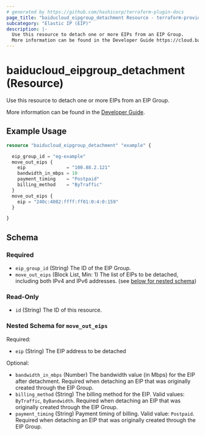 ```yaml
---
# generated by https://github.com/hashicorp/terraform-plugin-docs
page_title: "baiducloud_eipgroup_detachment Resource - terraform-provider-baiducloud"
subcategory: "Elastic IP (EIP)"
description: |-
  Use this resource to detach one or more EIPs from an EIP Group.
  More information can be found in the Developer Guide https://cloud.baidu.com/doc/EIP/s/Qkoslycn3.
---
```


# baiducloud_eipgroup_detachment (Resource)

Use this resource to detach one or more EIPs from an EIP Group. 

More information can be found in the [Developer Guide](https://cloud.baidu.com/doc/EIP/s/Qkoslycn3).

## Example Usage

```terraform
resource "baiducloud_eipgroup_detachment" "example" {

  eip_group_id = "eg-example"
  move_out_eips {
    eip               = "100.88.2.121"
    bandwidth_in_mbps = 10
    payment_timing    = "Postpaid"
    billing_method    = "ByTraffic"
  }
  move_out_eips {
    eip = "240c:4082:ffff:ff01:0:4:0:159"
  }

}
```

<!-- schema generated by tfplugindocs -->
## Schema

### Required

- `eip_group_id` (String) The ID of the EIP Group.
- `move_out_eips` (Block List, Min: 1) The list of EIPs to be detached, including both IPv4 and IPv6 addresses. (see [below for nested schema](#nestedblock--move_out_eips))

### Read-Only

- `id` (String) The ID of this resource.

<a id="nestedblock--move_out_eips"></a>
### Nested Schema for `move_out_eips`

Required:

- `eip` (String) The EIP address to be detached

Optional:

- `bandwidth_in_mbps` (Number) The bandwidth value (in Mbps) for the EIP after detachment. Required when detaching an EIP that was originally created through the EIP Group.
- `billing_method` (String) The billing method for the EIP. Valid values: `ByTraffic`, `ByBandwidth`. Required when detaching an EIP that was originally created through the EIP Group.
- `payment_timing` (String) Payment timing of billing. Valid value: `Postpaid`. Required when detaching an EIP that was originally created through the EIP Group.
